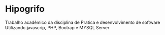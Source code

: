 # Hipogrifo
Trabalho acadêmico da disciplina de Pratica e desenvolvimento de software 
Utilizando javascrip, PHP, Bootrap e MYSQL Server
